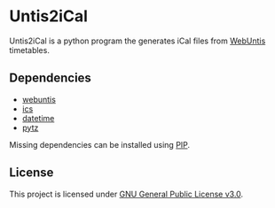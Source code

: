 # Untis2iCal

Untis2iCal is a python program the generates iCal files from [WebUntis](https://webuntis.com/) timetables.

## Dependencies

- [webuntis](https://pypi.org/project/webuntis/)
- [ics](https://pypi.org/project/ics/)
- [datetime](https://docs.python.org/3/library/datetime.html)
- [pytz](https://pypi.org/project/pytz/)

Missing dependencies can be installed using [PIP](https://pypi.org/project/pip/).

## License
This project is licensed under [GNU General Public License v3.0](https://raw.githubusercontent.com/Yunus1903/Untis2iCal/master/LICENSE).
